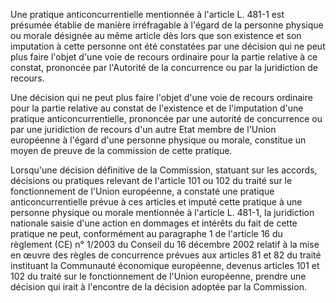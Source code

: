 Une pratique anticoncurrentielle mentionnée à l'article L. 481-1 est présumée établie de manière irréfragable à l'égard de la personne physique ou morale désignée au même article dès lors que son existence et son imputation à cette personne ont été constatées par une décision qui ne peut plus faire l'objet d'une voie de recours ordinaire pour la partie relative à ce constat, prononcée par l'Autorité de la concurrence ou par la juridiction de recours.   

  
 Une décision qui ne peut plus faire l'objet d'une voie de recours ordinaire pour la partie relative au constat de l'existence et de l'imputation d'une pratique anticoncurrentielle, prononcée par une autorité de concurrence ou par une juridiction de recours d'un autre Etat membre de l'Union européenne à l'égard d'une personne physique ou morale, constitue un moyen de preuve de la commission de cette pratique.   

  
 Lorsqu'une décision définitive de la Commission, statuant sur les accords, décisions ou pratiques relevant de l'article 101 ou 102 du traité sur le fonctionnement de l'Union européenne, a constaté une pratique anticoncurrentielle prévue à ces articles et imputé cette pratique à une personne physique ou morale mentionnée à l'article L. 481-1, la juridiction nationale saisie d'une action en dommages et intérêts du fait de cette pratique ne peut, conformément au paragraphe 1 de l'article 16 du règlement (CE) n° 1/2003 du Conseil du 16 décembre 2002 relatif à la mise en œuvre des règles de concurrence prévues aux articles 81 et 82 du traité instituant la Communauté économique européenne, devenus articles 101 et 102 du traité sur le fonctionnement de l'Union européenne, prendre une décision qui irait à l'encontre de la décision adoptée par la Commission. 